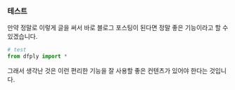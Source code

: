 ### 테스트

만약 정말로 이렇게 글을 써서 바로 블로그 포스팅이 된다면 정말 좋은 기능이라고 할 수 있겠습니다. 

``` python
# test
from dfply import *
```

그래서 생각난 것은 이런 편리한 기능을 잘 사용할 좋은 컨텐츠가 있어야 한다는 것입니다.




